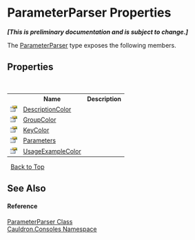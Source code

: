 # ParameterParser Properties
 _**\[This is preliminary documentation and is subject to change.\]**_

The <a href="T_Cauldron_Consoles_ParameterParser">ParameterParser</a> type exposes the following members.


## Properties
&nbsp;<table><tr><th></th><th>Name</th><th>Description</th></tr><tr><td>![Public property](media/pubproperty.gif "Public property")</td><td><a href="P_Cauldron_Consoles_ParameterParser_DescriptionColor">DescriptionColor</a></td><td /></tr><tr><td>![Public property](media/pubproperty.gif "Public property")</td><td><a href="P_Cauldron_Consoles_ParameterParser_GroupColor">GroupColor</a></td><td /></tr><tr><td>![Public property](media/pubproperty.gif "Public property")</td><td><a href="P_Cauldron_Consoles_ParameterParser_KeyColor">KeyColor</a></td><td /></tr><tr><td>![Public property](media/pubproperty.gif "Public property")</td><td><a href="P_Cauldron_Consoles_ParameterParser_Parameters">Parameters</a></td><td /></tr><tr><td>![Public property](media/pubproperty.gif "Public property")</td><td><a href="P_Cauldron_Consoles_ParameterParser_UsageExampleColor">UsageExampleColor</a></td><td /></tr></table>&nbsp;
<a href="#parameterparser-properties">Back to Top</a>

## See Also


#### Reference
<a href="T_Cauldron_Consoles_ParameterParser">ParameterParser Class</a><br /><a href="N_Cauldron_Consoles">Cauldron.Consoles Namespace</a><br />